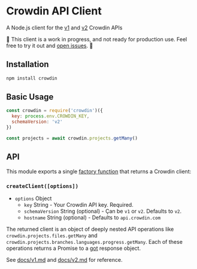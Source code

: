 # Crowdin API Client

A Node.js client for the 
[v1](https://support.crowdin.com/api/api-integration-setup/) and 
[v2](https://support.crowdin.com/enterprise/api/) Crowdin APIs

🚧 This client is a work in progress, and not ready for production use. Feel free to try it out and [open issues](https://github.com/crowdin-node/crowdin-node/issues). 🚧

## Installation

```sh
npm install crowdin
```

## Basic Usage

```js
const crowdin = require('crowdin')({
  key: process.env.CROWDIN_KEY,
  schemaVersion: 'v2'
})

const projects = await crowdin.projects.getMany()
```

## API

This module exports a single [factory function](https://www.youtube.com/watch?v=ImwrezYhw4w) 
that returns a Crowdin client:

### `createClient([options])`

- `options` Object
  - `key` String - Your Crowdin API key. Required.
  - `schemaVersion` String (optional) - Çan be `v1` or `v2`. Defaults to `v2`.
  - `hostname` String (optional) - Defaults to `api.crowdin.com`

The returned client is an object of deeply nested API operations like 
`crowdin.projects.files.getMany` and `crowdin.projects.branches.languages.progress.getMany`. 
Each of these operations returns a Promise to a [got](https://ghub.io/got) response object. 

See [docs/v1.md](docs/v1.md) and [docs/v2.md](docs/v2.md) for reference.